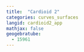 ```yaml
---
title:  "Cardioid 2"
categories: curves_surfaces
langid: cardioid2_app
mathjax: false
geogebratube:
  - 15961
---
```


<div style="height: 400px;" id="applet_container15961"></div>
